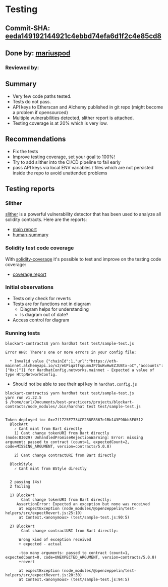 # Testing
## Commit-SHA: [eeda149192144921c4ebbd74efa6d1f2c4e85cd8](https://github.com/adrianleb/blockart-contracts/commit/eeda149192144921c4ebbd74efa6d1f2c4e85cd8)
## Done by: [mariuspod](https://github.com/mariuspod)
### Reviewed by:

## Summary
* Very few code paths tested.
* Tests do not pass.
* API keys to Etherscan and Alchemy published in git repo (might become a problem if opensourced)
* Multiple vulnerabilities detected, slither report is attached.
* Testing coverage is at 20% which is very low.

## Recommendations
* Fix the tests
* Improve testing coverage, set your goal to 100%!
* Try to add slither into the CI/CD pipeline to fail early
* pass API keys via local ENV variables / files which are not persisted inside the repo to avoid unattended problems

## Testing reports

### Slither

[slither](https://github.com/crytic/slither) is a powerful vulnerability detector that has been used to analyze all solidity contracts.
Here are the reports:

* [main report](reports/slither-main.md)
* [human-summary](reports/slither-human-summary.md)

### Solidity test code coverage

With [solidity-coverage](https://hardhat.org/plugins/solidity-coverage.html) it's possible to test and improve on the testing code coverage:

* [coverage report](reports/coverage.md)

### Initial observations
* Tests only check for reverts
* Tests are for functions not in diagram
    * Diagram helps for understanding
    * Is diagram out of date?
* Access control for diagram

### Running tests
```
blockart-contracts$ yarn hardhat test test/sample-test.js 

Error HH8: There's one or more errors in your config file:

  * Invalid value {"chainId":1,"url":"https://eth-mainnet.alchemyapi.io/v2/eUPiqatfspumnJP7GuKwHwEZJUBtx-oC","accounts":["0x:)"]} for HardhatConfig.networks.mainnet - Expected a value of type HttpNetworkConfig.
```

* Should not be able to see their api key in `hardhat.config.js`


```
blockart-contracts$ yarn hardhat test test/sample-test.js 
yarn run v1.22.5
$ /home/carl/Documents/best-practicers/projects/blockart-contracts/node_modules/.bin/hardhat test test/sample-test.js


Token deployed to: 0xe7f1725E7734CE288F8367e1Bb143E90bb3F0512
  BlockArt
    ✓ Cant mint from Bart directly
    1) Cant change tokenURI from Bart directly
(node:83029) UnhandledPromiseRejectionWarning: Error: missing argument: passed to contract (count=1, expectedCount=2, code=MISSING_ARGUMENT, version=contracts/5.0.8)

    2) Cant change contractURI from Bart directly

  BlockStyle
    ✓ Cant mint from BStyle directly


  2 passing (4s)
  2 failing

  1) BlockArt
       Cant change tokenURI from Bart directly:
     AssertionError: Expected an exception but none was received
      at expectException (node_modules/@openzeppelin/test-helpers/src/expectRevert.js:25:10)
      at Context.<anonymous> (test/sample-test.js:90:5)

  2) BlockArt
       Cant change contractURI from Bart directly:

      Wrong kind of exception received
      + expected - actual

      -too many arguments: passed to contract (count=1, expectedCount=0, code=UNEXPECTED_ARGUMENT, version=contracts/5.0.8)
      +revert
      
      at expectException (node_modules/@openzeppelin/test-helpers/src/expectRevert.js:20:30)
      at Context.<anonymous> (test/sample-test.js:94:5)
```